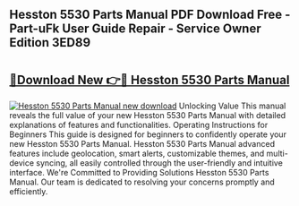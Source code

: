 ## Hesston 5530 Parts Manual PDF Download Free - Part-uFk User Guide Repair - Service Owner Edition 3ED89

# <h2><a href="http://bc60490.oget.top/?id=Hesston+5530+Parts+Manual">🔗Download New 👉🔴 Hesston 5530 Parts Manual</a></h2>

[![Hesston 5530 Parts Manual new download](https://i.imgur.com/5g1atiW.png)](http://bc60490.oget.top/?id=Hesston+5530+Parts+Manual)
Unlocking Value This manual reveals the full value of your new Hesston 5530 Parts Manual with detailed explanations of features and functionalities. Operating Instructions for Beginners This guide is designed for beginners to confidently operate your new Hesston 5530 Parts Manual. Hesston 5530 Parts Manual advanced features include geolocation, smart alerts, customizable themes, and multi-device syncing, all easily controlled through the user-friendly and intuitive interface. We're Committed to Providing Solutions Hesston 5530 Parts Manual. Our team is dedicated to resolving your concerns promptly and efficiently.
